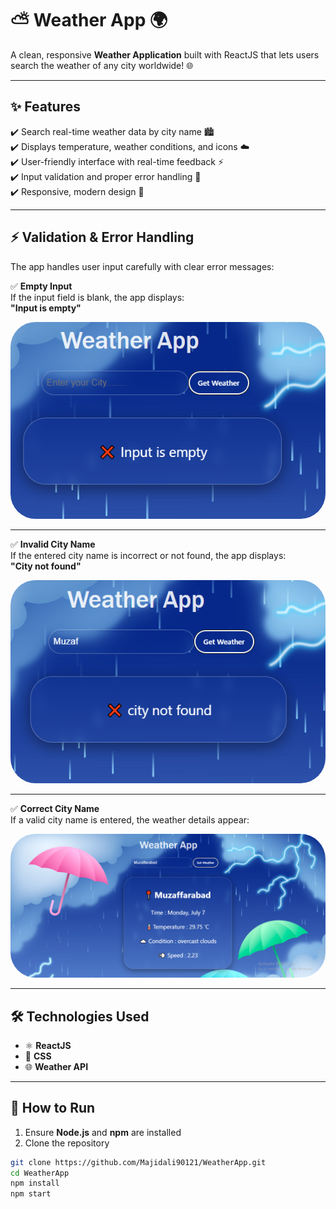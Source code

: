 # ⛅ Weather App 🌍

A clean, responsive **Weather Application** built with ReactJS that lets users search the weather of any city worldwide! 🌐

---

## ✨ Features

✔️ Search real-time weather data by city name 🏙️  
✔️ Displays temperature, weather conditions, and icons ☁️  
✔️ User-friendly interface with real-time feedback ⚡  
✔️ Input validation and proper error handling 🚫  
✔️ Responsive, modern design 🎨  

---

## ⚡ Validation & Error Handling

The app handles user input carefully with clear error messages:

✅ **Empty Input**  
If the input field is blank, the app displays:  
**"Input is empty"**

<p align="center">
  <img src="./Weather2.png" alt="Input Empty" style="border-radius: 40px; width: 700px;" />
</p>

---

✅ **Invalid City Name**  
If the entered city name is incorrect or not found, the app displays:  
**"City not found"**

<p align="center">
  <img src="./Weather3.png" alt="City Not Found" style="border-radius: 40px; width: 700px;" />
</p>

---

✅ **Correct City Name**  
If a valid city name is entered, the weather details appear:

<p align="center">
  <img src="./Weather1.png" alt="Weather Found" style="border-radius: 40px; width: 700px;" />
</p>

---

## 🛠️ Technologies Used

- ⚛️ **ReactJS**  
- 🎨 **CSS**  
- 🌐 **Weather API**  

---

## 🚀 How to Run

1. Ensure **Node.js** and **npm** are installed  
2. Clone the repository  

```bash
git clone https://github.com/Majidali90121/WeatherApp.git  
cd WeatherApp  
npm install  
npm start  
